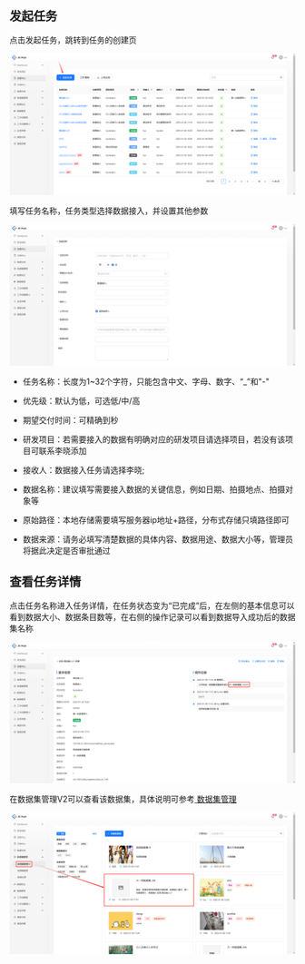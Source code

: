 ## 发起任务

点击发起任务，跳转到任务的创建页

![](images/数据接入任务/image-2.png)



填写任务名称，任务类型选择数据接入，并设置其他参数

![](images/数据接入任务/image-3.png)

* 任务名称：长度为1\~32个字符，只能包含中文、字母、数字、“\_”和"-"

* 优先级：默认为低，可选低/中/高

* 期望交付时间：可精确到秒

* 研发项目：若需要接入的数据有明确对应的研发项目请选择项目，若没有该项目可联系李晓添加

* 接收人：数据接入任务请选择李晓;

* 数据名称：建议填写需要接入数据的关键信息，例如日期、拍摄地点、拍摄对象等

* 原始路径：本地存储需要填写服务器ip地址+路径，分布式存储只填路径即可

* 数据来源：请务必填写清楚数据的具体内容、数据用途、数据大小等，管理员将据此决定是否审批通过



## 查看任务详情

点击任务名称进入任务详情，在任务状态变为“已完成”后，在左侧的基本信息可以看到数据大小、数据条目数等，在右侧的操作记录可以看到数据导入成功后的数据集名称

![](images/数据接入任务/image-1.png)

在数据集管理V2可以查看该数据集，具体说明可参考[ 数据集管理 ](./数据集管理.md)

![](images/数据接入任务/image.png)
